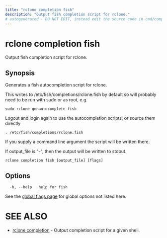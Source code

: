 ```yaml
---
title: "rclone completion fish"
description: "Output fish completion script for rclone."
# autogenerated - DO NOT EDIT, instead edit the source code in cmd/completion/fish/ and as part of making a release run "make commanddocs"
---
```

# rclone completion fish

Output fish completion script for rclone.

## Synopsis


Generates a fish autocompletion script for rclone.

This writes to /etc/fish/completions/rclone.fish by default so will
probably need to be run with sudo or as root, e.g.

    sudo rclone genautocomplete fish

Logout and login again to use the autocompletion scripts, or source
them directly

    . /etc/fish/completions/rclone.fish

If you supply a command line argument the script will be written
there.

If output_file is "-", then the output will be written to stdout.


```
rclone completion fish [output_file] [flags]
```

## Options

```
  -h, --help   help for fish
```


See the [global flags page](/flags/) for global options not listed here.

# SEE ALSO

* [rclone completion](/commands/rclone_completion/)	 - Output completion script for a given shell.

